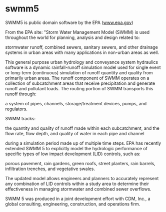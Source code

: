 swmm5
=====

SWMM5 is public domain software by the EPA (www.epa.gov)

From the EPA site:
"Storm Water Management Model (SWMM) is used throughout the world for planning, analysis and design related to:

stormwater runoff,
combined sewers,
sanitary sewers,
and other drainage systems in urban areas
with many applications in non-urban areas as well.

This general purpose urban hydrology and conveyance system hydraulics software is a dynamic rainfall-runoff simulation model used for single event or long-term (continuous) simulation of runoff quantity and quality from primarily urban areas. The runoff component of SWMM operates on a collection of subcatchment areas that receive precipitation and generate runoff and pollutant loads. The routing portion of SWMM transports this runoff through:

a system of pipes,
channels,
storage/treatment devices,
pumps, and
regulators.

SWMM tracks:

the quantity and quality of runoff made within each subcatchment,
and the flow rate, flow depth, and quality of water in each pipe and channel

during a simulation period made up of multiple time steps. EPA has recently extended SWMM 5 to explicitly model the hydrologic performance of specific types of low impact development (LID) controls, such as:

porous pavement,
rain gardens,
green roofs,
street planters,
rain barrels,
infiltration trenches, and
vegetative swales.

The updated model allows engineers and planners to accurately represent any combination of LID controls within a study area to determine their effectiveness in managing stormwater and combined sewer overflows.

SWMM 5 was produced in a joint development effort with CDM, Inc., a global consulting, engineering, construction, and operations firm. 

